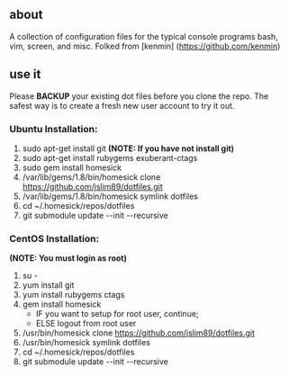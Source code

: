 about
-----
A collection of configuration files for the typical console programs bash, vim,
screen, and misc.
Folked from [kenmin] (https://github.com/kenmin)

use it
------
Please **BACKUP** your existing dot files before you clone the repo. The safest
way is to create a fresh new user account to try it out. 

### Ubuntu Installation:

1. sudo apt-get install git **(NOTE: If you have not install git)**
2. sudo apt-get install rubygems exuberant-ctags
3. sudo gem install homesick
4. /var/lib/gems/1.8/bin/homesick clone https://github.com/jslim89/dotfiles.git
5. /var/lib/gems/1.8/bin/homesick symlink dotfiles
6. cd ~/.homesick/repos/dotfiles
7. git submodule update --init --recursive

### CentOS Installation:

**(NOTE: You must login as root)**
1. su -
2. yum install git
3. yum install rubygems ctags
4. gem install homesick
   * IF you want to setup for root user, continue;
   * ELSE logout from root user
5. /usr/bin/homesick clone https://github.com/jslim89/dotfiles.git
6. /usr/bin/homesick symlink dotfiles
7. cd ~/.homesick/repos/dotfiles
8. git submodule update --init --recursive
